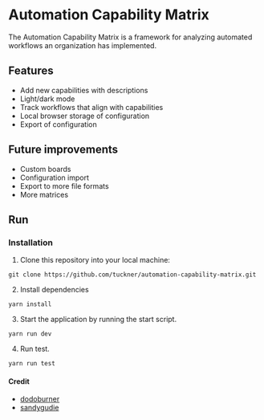 # Automation Capability Matrix

The Automation Capability Matrix is a framework for analyzing automated workflows an organization has implemented.

## Features
- Add new capabilities with descriptions
- Light/dark mode
- Track workflows that align with capabilities
- Local browser storage of configuration
- Export of configuration

## Future improvements

- Custom boards
- Configuration import
- Export to more file formats
- More matrices 

## Run

### Installation
1. Clone this repository into your local machine:
```
git clone https://github.com/tuckner/automation-capability-matrix.git
```
2. Install dependencies 
```
yarn install
```
3. Start the application by running the start script.
```
yarn run dev
```
4. Run test.
```
yarn run test
```

#### Credit

- [dodoburner](https://github.com/dodoburner/kanban-task-management-web-app)
- [sandygudie](https://github.com/sandygudie/Kanban-App)
